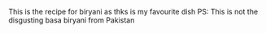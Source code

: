 This is the recipe for biryani as thks is my favourite dish
PS:
This is not the disgusting basa biryani from Pakistan